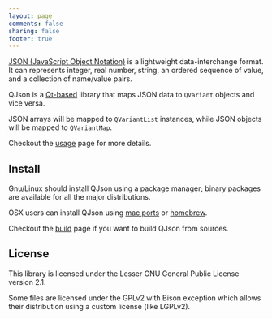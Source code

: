 ```yaml
---
layout: page
comments: false
sharing: false
footer: true
---
```

[JSON (JavaScript Object Notation)](http://www.json.org/) is a lightweight
data-interchange format. It can represents integer, real number, string, an
ordered sequence of value, and a collection of name/value pairs.

QJson is a [Qt-based](http://qt-project.org/) library that maps JSON data to
`QVariant` objects and vice versa.

JSON arrays will be mapped to `QVariantList` instances, while JSON objects will
be mapped to `QVariantMap`.

Checkout the [usage](/usage) page for more details.

## Install

Gnu/Linux should install QJson using a package manager; binary packages are
available for all the major distributions.

OSX users can install QJson using [mac ports](http://www.macports.org) or
[homebrew](http://mxcl.github.com/homebrew/).

Checkout the [build](/build) page if you want to build QJson from sources.

## License

This library is licensed under the Lesser GNU General Public License version 2.1.

Some files are licensed under the GPLv2 with Bison exception which allows
their distribution using a custom license (like LGPLv2).
